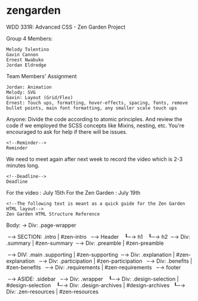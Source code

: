 # zengarden
WDD 331R: Advanced CSS - Zen Garden Project

<!--List of Team Members -->
Group 4 Members:
```
Melody Tolentino
Gavin Cannon
Ernest Nwabuko
Jordan Eldredge
```
<!--Team Members' Assignment-->
Team Members' Assignment
```
Jordan: Animation
Melody: SVG
Gavin: Layout (Grid/Flex)
Ernest: Touch ups, formatting, hover-effects, spacing, fonts, remove bullet points, main font formatting, any smaller scale touch ups
```
Anyone: Divide the code according to atomic principles. And review the code if we employed the SCSS concepts like Mixins, nesting, etc.
You're encouraged to ask for help if there will be issues.
```
<!--Reminder-->
Reminder
```
We need to meet again after next week to record the video which is 2-3 minutes long.
```
<!--Deadline-->
Deadline
```
For the video : July 15th
For the Zen Garden : July 19th
```
<!--The following text is meant as a quick guide for the Zen Garden HTML layout-->
Zen Garden HTML Structure Reference
```
Body:
→‎ Div: .page-wrapper

‎ ‒→ SECTION: .intro | #zen-intro
‎ ‎ ‒→ Header
‎ ‎ ‎ ┖‒→ h1
‎ ‎ ‎ ┖‒→ h2
‎  ‒→ Div: .summary | #zen-summary
‎‎  ‒→ Div: .preamble | #zen-preamble

‎ ‒→ DIV: .main .supporting | #zen-supporting
‎  ‒→ Div: .explanation | #zen-explanation
‎ ‎ ‒→ Div: .participation | #zen-participation
‎ ‎ ‒→ Div: .benefits | #zen-benefits
‎ ‎ ‒→ Div: .requirements | #zen-requirements
‎ ‎ ‒→ footer

‎ ‒→ ASIDE:  .sidebar
‎ ‎ ‒→ Div: .wrapper
‎ ‎ ‎ ┖‒→ Div: .design-selection | #design-selection
‎ ‎ ‎ ┖‒→ Div: .design-archives | #design-archives
‎ ‎‎  ┖‒→ Div: .zen-resources | #zen-resources
```

